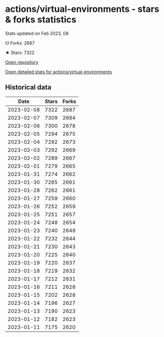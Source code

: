 # actions/virtual-environments - stars & forks statistics

Stats updated on Feb 2023, 08

☋ Forks: 2687

★ Stars: 7322

[Open repository](https://github.com/actions/virtual-environments)

[Open detailed stats for actions/virtual-environments](https://reviewgithub.com/rep/actions/virtual-environments)

## Historical data
| Date | Stars | Forks |
|------|-------|-------|
| 2023-02-08 | 7322 | 2687 | 
| 2023-02-07 | 7309 | 2684 | 
| 2023-02-06 | 7300 | 2678 | 
| 2023-02-05 | 7294 | 2675 | 
| 2023-02-04 | 7292 | 2673 | 
| 2023-02-03 | 7292 | 2669 | 
| 2023-02-02 | 7289 | 2667 | 
| 2023-02-01 | 7279 | 2665 | 
| 2023-01-31 | 7274 | 2662 | 
| 2023-01-30 | 7265 | 2661 | 
| 2023-01-28 | 7262 | 2661 | 
| 2023-01-27 | 7259 | 2660 | 
| 2023-01-26 | 7252 | 2659 | 
| 2023-01-25 | 7251 | 2657 | 
| 2023-01-24 | 7248 | 2654 | 
| 2023-01-23 | 7240 | 2649 | 
| 2023-01-22 | 7232 | 2644 | 
| 2023-01-21 | 7230 | 2643 | 
| 2023-01-20 | 7225 | 2640 | 
| 2023-01-19 | 7220 | 2637 | 
| 2023-01-18 | 7219 | 2632 | 
| 2023-01-17 | 7212 | 2631 | 
| 2023-01-16 | 7211 | 2628 | 
| 2023-01-15 | 7202 | 2628 | 
| 2023-01-14 | 7196 | 2627 | 
| 2023-01-13 | 7190 | 2623 | 
| 2023-01-12 | 7182 | 2623 | 
| 2023-01-11 | 7175 | 2620 | 

